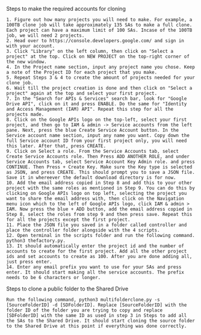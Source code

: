 Steps to make the required accounts for cloning

    1. Figure out how many projects you will need to make. For example, a 100TB clone job will take approximately 135 SAs to make a full clone. Each project can have a maximum limit of 100 SAs. Incase of the 100TB job, we will need 2 projects.
    2. Head over to https://console.developers.google.com/ and sign in with your account.
    3. Click "Library" on the left column, then click on "Select a project" at the top. Click on NEW PROJECT on the top-right corner of the new window.
    4. In the Project name section, input any project name you chose. Keep a note of the Project ID for each project that you make.
    5. Repeat Steps 3 & 4 to create the amount of projects needed for your clone job.
    6. Wait till the project creation is done and then click on "Select a project" again at the top and select your first project.
    7. In the "Search for APIs & Services" search bar, look for "Google Drive API", click on it and press ENABLE. Do the same for "Identity and Access Management (IAM) API". Repeat this step for all the projects made.
    8. Click on the Google APIs logo on the top-left, select your first project, and then go to IAM & admin -> Service accounts from the left pane. Next, press the blue Create Service Account button. In the Service account name section, input any name you want. Copy down the full Service account ID from your first project only, you will need this later. After that, press CREATE.
    9. Click on Select a role. From the Service Accounts tab, select Create Service Accounts role. Then Press ADD ANOTHER ROLE, and under Service Accounts tab, select Service Account Key Admin role. and press CONTINUE. Then Press + Create Key. Make sure the Key type is selected as JSON, and press CREATE. This should prompt you to save a JSON file. Save it in whereever the default download directory is for now.
    10. Add the email address copied in Step 8 and add this to your other project with the same roles as mentioned in Step 9. You can do this by clicking on Google APIs logo on top left, selecting the project you want to share the email address with, then click on the Navigation menu icon which to the left of Google APIs logo, click IAM & admin > IAM. Now press the blue + ADD button, add the email address copied in Step 8, select the roles from step 9 and then press save. Repeat this for all the projects except the first project.
    11. Place the JSON file you saved in a folder called controller and place the controller folder alongside with the 4 scripts.
    12. Open terminal in the scripts folder and run the following command. python3 thefactory.py.
    13. It should automatically enter the project id and the number of accounts to create for the first project. Add all the other project ids and set accounts to create as 100. After you are done adding all, just press enter.
    14. Enter any email prefix you want to use for your SAs and press enter. It should start making all the service accounts. The prefix needs to be 6 characters or longer.

Steps to clone a public folder to the Shared Drive

    Run the following command, python3 multifolderclone.py -s [SourceFolderID] -d [SDFolderID]. Replace [SourceFolderID] with the folder ID of the folder you are trying to copy and replace [SDFolderID] with the same ID as used in step 3 in Steps to add all the SAs to the Shared Drive. It should start cloning the source folder to the Shared Drive at this point if everything was done correctly.
